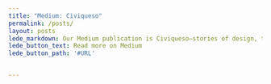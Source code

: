 ```yaml
---
title: "Medium: Civiqueso"
permalink: /posts/
layout: posts
lede_markdown: Our Medium publication is Civiqueso—stories of design, technology, and innovation in the civic melting pot of Austin, Texas.
lede_button_text: Read more on Medium
lede_button_path: '#URL'


---
```


